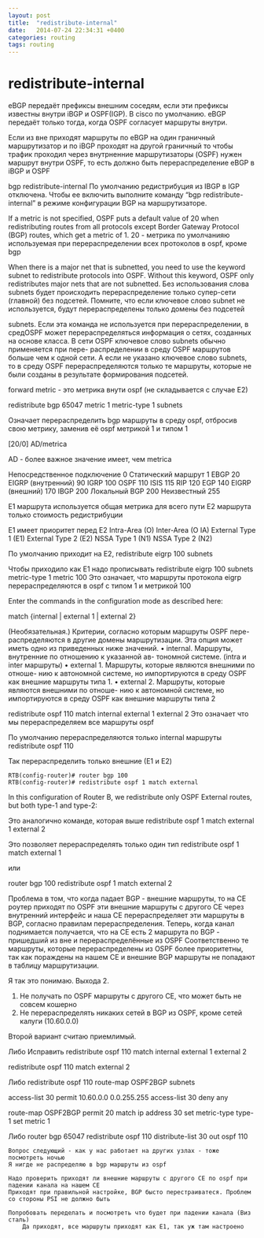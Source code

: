```yaml
---
layout: post
title:  "redistribute-internal"
date:   2014-07-24 22:34:31 +0400
categories: routing
tags: routing
---
```


# redistribute-internal
eBGP передаёт префиксы внешним соседям, если эти префиксы известны внутри iBGP и OSPF(IGP). В cisco по умолчанию.
eBGP передаёт только тогда, когда OSPF согласует маршруты внутри.

Если из вне приходят маршруты по eBGP на один граничный маршрутизатор и по iBGP проходят на другой граничный
то чтобы трафик проходил через внутрненние маршрутизаторы (OSPF) нужен маршрут внутри OSPF, то есть должно быть перераспределение
eBGP в iBGP и OSPF


bgp redistribute-internal
По умолчанию редистрибуция из IBGP в IGP отключена.
Чтобы ее включить выполните команду “bgp redistribute-internal” в режиме конфигурации BGP на маршрутизаторе. 

If a metric is not specified, OSPF puts a default value of 20 when redistributing routes from all protocols except Border Gateway Protocol (BGP) routes, which get a metric of 1.
20 - метрика по умолчанияю используемая при перераспределении всех протоколов в ospf, кроме bgp

When there is a major net that is subnetted, you need to use the keyword subnet to redistribute protocols into OSPF. Without this keyword, OSPF only redistributes major nets that are not subnetted.
Без использования слова subnets будет происходить перераспределение только супер-сети (главной) без подсетей.
Помните, что если ключевое слово subnet не используется, будут перераспределены только домены без подсетей

 subnets. Если эта команда не используется при перераспределении, в средOSPF может перераспределяться информация о сетях, созданных на основе
класса. В сети OSPF ключевое слово subnets обычно применяется при пере-
распределении в среду OSPF маршрутов больше чем к одной сети. А если не
указано ключевое слово subnets, то в среду OSPF перераспределяются только
те маршруты, которые не были созданы в результате формирования подсетей.



 forward metric - это метрика внути ospf (не складывается с случае E2)



redistribute bgp 65047 metric 1 metric-type 1 subnets

Означает перераспределить bgp маршруты в среду ospf, отбросив свою метрику, заменив её  ospf метрикой 1 и типом 1


[20/0]  AD/metrica

AD - более важное значение имеет, чем metrica


Непосредственное подключение  0
Статический маршрут  1
EBGP  20
EIGRP (внутренний)  90
IGRP  100
OSPF  110
ISIS  115
RIP  120
EGP  140
EIGRP (внешний)  170
IBGP  200
Локальный BGP  200
Неизвестный  255




 Е1 маршрута используется общая метрика для всего пути
 Е2 маршрута только стоимость редистрибуции
 
 E1 имеет приоритет перед E2
    Intra-Area (O)
    Inter-Area (O IA)
    External Type 1 (E1)
    External Type 2 (E2)
    NSSA Type 1 (N1)
    NSSA Type 2 (N2)

 
 По умолчанию приходит на E2,
 redistribute eigrp 100 subnets
 
 Чтобы приходило как E1 надо прописывать
 redistribute eigrp 100 subnets metric-type 1 metric 100
 Это означает, что маршруты протокола eigrp перераспределяются в ospf с типом 1 и метрикой 100
 
 
 
 
 
 
 
 
 
 
 
 
 
 
 Enter the commands in the configuration mode as described here:

 
 
 match {internal
| external 1 |
external 2}

(Необязательная.) Критерии, согласно которым маршруты OSPF пере-
распределяются в другие домены маршрутизации. Эта опция может
иметь одно из приведенных ниже значений.
• internal. Маршруты, внутренние по отношению к указанной ав-
тономной системе. (intra и inter маршруты)
•
 external 1. Маршруты, которые являются внешними по отноше-
нию к автономной системе, но импортируются в среду OSPF как
внешние маршруты типа 1.
•
 external 2. Маршруты, которые являются внешними по отноше-
нию к автономной системе, но импортируются в среду OSPF как
внешние маршруты типа 2


  redistribute ospf 110 match internal external 1 external 2
  Это означает что мы перераспределяем все маршруты ospf
  
 По умолчанию перераспределяются только internal маршруты
 redistribute ospf 110 
 
 
 Так перераспределить только внешние (Е1 и E2)
 
    RTB(config-router)# router bgp 100
    RTB(config-router)# redistribute ospf 1 match external

In this configuration of Router B, we redistribute only OSPF External routes, but both type-1 and type-2:

Это аналогично команде, которая выше
redistribute ospf 1 match external 1 external 2


Это позволяет перераспределять только один тип
redistribute ospf 1 match external 1

или

router bgp 100
 redistribute ospf 1 match external 2







Проблема в том, что когда падает BGP - внешние маршруты, то на CE роутер приходят по OSPF эти внешние маршруты с другого CE через внутренний интерфейс
и наша CE перераспределяет эти маршруты в BGP,  согласно правилам перераспределения. Теперь, когда канал поднимается получается, что на CE есть 2 маршрута по BGP - пришедший из вне и перераспределённые из OSPF
Соответственно те маршруты, которые перераспределены из OSPF более приоритетны, так как пораждены на нашем CE и внешние BGP маршруты не попадают в таблицу маршрутизации.

Я так это понимаю. Выхода 2.
1. Не получать по OSPF маршруты с другого СЕ, что может быть не совсем кошерно
2. Не перераспределять никаких сетей в BGP из OSPF, кроме сетей калуги (10.60.0.0)

Второй вариант считаю приемлимый.
 
 Либо
 Исправить
 redistribute ospf 110 match internal external 1 external 2
 
  redistribute ospf 110 match external 2
  
  Либо
   redistribute ospf 110 route-map OSPF2BGP subnets
   
   
   access-list 30 permit 10.60.0.0 0.0.255.255 
   access-list 30 deny  any

   
   route-map OSPF2BGP permit 20
        match ip address 30
        set metric-type type-1
        set metric 1
        

Либо 
router bgp 65047
    redistribute ospf 110
    distribute-list 30 out ospf 110
    
    
    
    Вопрос следующий - как у нас работает на других узлах - тоже посмотреть ночью
    Я нигде не распределяю в bgp маршруты из ospf
    
    Надо проверить приходят ли внешние маршруты с другого CE по ospf при падении канала на нашем СЕ
    Приходят при правильной настройке, BGP бысто перестраиватеся. Проблем со стороны PSI не должно быть
    
    Попробовать переделать и посмотреть что будет при падении канала (Виз сталь)
        Да приходят, все маршруты приходят как E1, так уж там настроено
